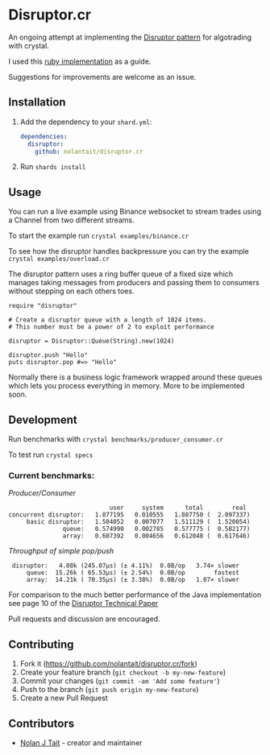 # Disruptor.cr

An ongoing attempt at implementing the [Disruptor pattern](https://martinfowler.com/articles/lmax.html)
for algotrading with crystal.

I used this [ruby implementation](https://github.com/ileitch/disruptor) as a guide.

Suggestions for improvements are welcome as an issue.

## Installation

1. Add the dependency to your `shard.yml`:

   ```yaml
   dependencies:
     disruptor:
       github: nolantait/disruptor.cr
   ```

2. Run `shards install`

## Usage

You can run a live example using Binance websocket to stream
trades using a Channel from two different streams.

To start the example run `crystal examples/binance.cr`

To see how the disruptor handles backpressure you can try the example
`crystal examples/overload.cr`

The disruptor pattern uses a ring buffer queue of a fixed size
which manages taking messages from producers and passing them to consumers
without stepping on each others toes.

```crystal
require "disruptor"

# Create a disruptor queue with a length of 1024 items.
# This number must be a power of 2 to exploit performance

disruptor = Disruptor::Queue(String).new(1024)

disruptor.push "Hello"
puts disruptor.pop #=> "Hello"
```

Normally there is a business logic framework wrapped around these queues
which lets you process everything in memory. More to be implemented soon.

## Development

Run benchmarks with `crystal benchmarks/producer_consumer.cr`

To test run `crystal specs`

### Current benchmarks:

*Producer/Consumer*
```
                            user     system      total        real
concurrent disruptor:   1.877195   0.010555   1.887750 (  2.097337)
     basic disruptor:   1.504052   0.007077   1.511129 (  1.520054)
               queue:   0.574990   0.002785   0.577775 (  0.582177)
               array:   0.607392   0.004656   0.612048 (  0.617646)
```

*Throughput of simple pop/push*
```
 disruptor:   4.08k (245.07µs) (± 4.11%)  0.0B/op   3.74× slower
     queue:  15.26k ( 65.53µs) (± 2.54%)  0.0B/op        fastest
     array:  14.21k ( 70.35µs) (± 3.38%)  0.0B/op   1.07× slower
```

For comparison to the much better performance of the Java implementation see
page 10 of the [Disruptor Technical Paper](https://lmax-exchange.github.io/disruptor/files/Disruptor-1.0.pdf)

Pull requests and discussion are encouraged.

## Contributing

1. Fork it (<https://github.com/nolantait/disruptor.cr/fork>)
2. Create your feature branch (`git checkout -b my-new-feature`)
3. Commit your changes (`git commit -am 'Add some feature'`)
4. Push to the branch (`git push origin my-new-feature`)
5. Create a new Pull Request

## Contributors

- [Nolan J Tait](https://github.com/nolantait) - creator and maintainer
